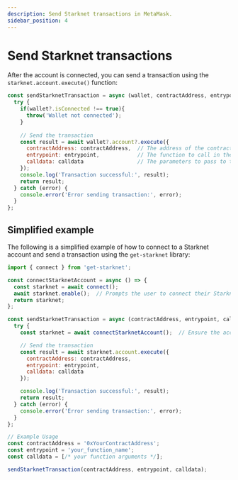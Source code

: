 ```yaml
---
description: Send Starknet transactions in MetaMask.
sidebar_position: 4
---
```


# Send Starknet transactions

After the account is connected, you can send a transaction using the `starknet.account.execute()` function:

```javascript
const sendStarknetTransaction = async (wallet, contractAddress, entrypoint, calldata) => {
  try {
    if(wallet?.isConnected !== true){
      throw('Wallet not connected');
    } 
  
    // Send the transaction
    const result = await wallet?.account?.execute({
      contractAddress: contractAddress,  // The address of the contract
      entrypoint: entrypoint,            // The function to call in the contract
      calldata: calldata                 // The parameters to pass to the function
    });
    console.log('Transaction successful:', result);
    return result;
  } catch (error) {
    console.error('Error sending transaction:', error);
  }
};
```

## Simplified example

The following is a simplified example of how to connect to a Starknet account and send a transaction using the `get-starknet` library:

```javascript
import { connect } from 'get-starknet';

const connectStarknetAccount = async () => {
  const starknet = await connect();
  await starknet.enable();  // Prompts the user to connect their Starknet account using MetaMask
  return starknet;
};

const sendStarknetTransaction = async (contractAddress, entrypoint, calldata) => {
  try {
    const starknet = await connectStarknetAccount();  // Ensure the account is connected

    // Send the transaction
    const result = await starknet.account.execute({
      contractAddress: contractAddress, 
      entrypoint: entrypoint,            
      calldata: calldata                 
    });

    console.log('Transaction successful:', result);
    return result;
  } catch (error) {
    console.error('Error sending transaction:', error);
  }
};

// Example Usage
const contractAddress = '0xYourContractAddress';  
const entrypoint = 'your_function_name';          
const calldata = [/* your function arguments */]; 

sendStarknetTransaction(contractAddress, entrypoint, calldata);
```